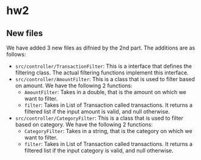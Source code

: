 # hw2

## New files
We have added 3 new files as difnied by the 2nd part. The additions are as follows:

 - `src/controller/TransactionFilter`: This is a interface that defines the filtering class. The actual filtering functions implement this interface. 
 - `src/controller/AmountFilter`: This is a class that is used to filter based on amount. We have the following 2 functions:
    -  `AmountFilter`: Takes in a double, that is the amount on which we want to filter.
    - `filter`: Takes in List of Transaction called transactions. It returns a filtered list if the input amount is valid, and null otherwise.
 - `src/controller/CategoryFilter`: This is a class that is used to filter based on category. We have the following 2 functions:
    -  `CategoryFilter`: Takes in a string, that is the category on which we want to filter.
    - `filter`: Takes in List of Transaction called transactions. It returns a filtered list if the input category is valid, and null otherwise.


